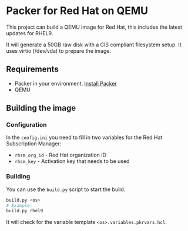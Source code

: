 # Packer for Red Hat on QEMU
This project can build a QEMU image for Red Hat, this includes the latest updates for RHEL9.

It will generate a 50GB raw disk with a CIS compliant filesystem setup. It uses virtio (/dev/vda) to prepare the image.

## Requirements
- Packer in your environment. [Install Packer](https://developer.hashicorp.com/packer/tutorials/docker-get-started/get-started-install-cli)
- QEMU

## Building the image
### Configuration
In the `config.ini` you need to fill in two variables for the Red Hat Subscription Manager:
- `rhsm_org_id` - Red Hat organization ID
- `rhsm_key` - Activation key that needs to be used
### Building
You can use the `build.py` script to start the build.
```bash
build.py <os>
# Example:
build.py rhel9
```
It will check for the variable template `<os>.variables.pkrvars.hcl`.
